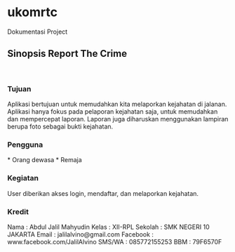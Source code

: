 # ukomrtc
Dokumentasi Project
<h2>Sinopsis Report The Crime</h2><br>
<h3>Tujuan</h3>
Aplikasi bertujuan untuk memudahkan kita melaporkan kejahatan di jalanan. Aplikasi hanya fokus pada pelaporan kejahatan saja,
untuk memudahkan dan mempercepat laporan. Laporan juga diharuskan menggunakan lampiran berupa foto sebagai bukti kejahatan.<br>

<h3>Pengguna</h3>
* Orang dewasa
* Remaja 
<br>

<h3>Kegiatan</h3>
User diberikan akses login, mendaftar, dan melaporkan kejahatan.

<h3>Kredit</h3>
Nama 		: Abdul Jalil Mahyudin
Kelas 		: XII-RPL
Sekolah 	: SMK NEGERI 10 JAKARTA
Email 		: jalilalvino@gmail.com
Facebook 	: www.facebook.com/JalilAlvino
SMS/WA 		: 085772155253
BBM			: 79F6570F